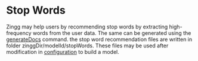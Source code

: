 # Stop Words

Zingg may help users by recommending stop words by extracting high-frequency words from the user data. The same can be generated using the [generateDocs](../../generatingDocumentation.md) command. the stop word recommendation files are written in folder zinggDir/modelId/stopWords. These files may be used after modification in [configuration](./) to build a model.

